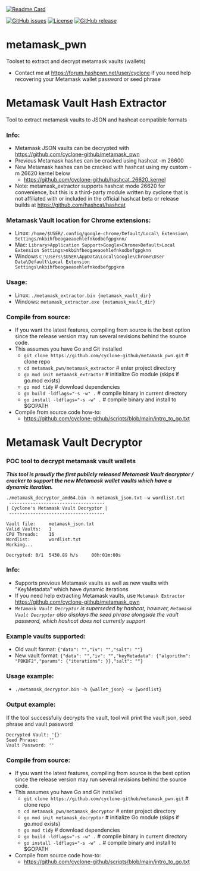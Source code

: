 [![Readme Card](https://github-readme-stats.vercel.app/api/pin/?username=cyclone-github&repo=metamask_pwn&theme=gruvbox)](https://github.com/cyclone-github/metamask_pwn/)

[![GitHub issues](https://img.shields.io/github/issues/cyclone-github/metamask_pwn.svg)](https://github.com/cyclone-github/metamask_pwn/issues)
[![License](https://img.shields.io/github/license/cyclone-github/metamask_pwn.svg)](LICENSE)
[![GitHub release](https://img.shields.io/github/release/cyclone-github/metamask_pwn.svg)](https://github.com/cyclone-github/metamask_pwn/releases)

# metamask_pwn
Toolset to extract and decrypt metamask vaults (wallets)
- Contact me at https://forum.hashpwn.net/user/cyclone if you need help recovering your Metamask wallet password or seed phrase

# Metamask Vault Hash Extractor
Tool to extract metamask vaults to JSON and hashcat compatible formats

### Info:
- Metamask JSON vaults can be decrypted with https://github.com/cyclone-github/metamask_pwn
- Previous Metamask hashes can be cracked using hashcat -m 26600
- New Metamask hashes can be cracked with hashcat using my custom -m 26620 kernel below
  - https://github.com/cyclone-github/hashcat_26620_kernel
- Note: metamask_extractor supports hashcat mode 26620 for convenience, but this is a third-party module written by cyclone that is not affiliated with or included in the official hashcat beta or release builds at https://github.com/hashcat/hashcat

### Metamask Vault location for Chrome extensions:
- Linux: `/home/$USER/.config/google-chrome/Default/Local\ Extension\ Settings/nkbihfbeogaeaoehlefnkodbefgpgknn/`
- Mac: `Library>Application Support>Google>Chrome>Default>Local Extension Settings>nkbihfbeogaeaoehlefnkodbefgpgknn`
- Windows `C:\Users\$USER\AppData\Local\Google\Chrome\User Data\Default\Local Extension Settings\nkbihfbeogaeaoehlefnkodbefgpgknn`

### Usage:
- Linux: `./metamask_extractor.bin {metamask_vault_dir}`
- Windows: `metamask_extractor.exe {metamask_vault_dir}`

### Compile from source:
- If you want the latest features, compiling from source is the best option since the release version may run several revisions behind the source code.
- This assumes you have Go and Git installed
  - `git clone https://github.com/cyclone-github/metamask_pwn.git`  # clone repo
  - `cd metamask_pwn/metamask_extractor`                            # enter project directory
  - `go mod init metamask_extractor`                                # initialize Go module (skips if go.mod exists)
  - `go mod tidy`                                                   # download dependencies
  - `go build -ldflags="-s -w" .`                                   # compile binary in current directory
  - `go install -ldflags="-s -w" .`                                 # compile binary and install to $GOPATH
- Compile from source code how-to:
  - https://github.com/cyclone-github/scripts/blob/main/intro_to_go.txt

# Metamask Vault Decryptor
### POC tool to decrypt metamask vault wallets
_**This tool is proudly the first publicly released Metamask Vault decryptor / cracker to support the new Metamask wallet vaults which have a dynamic iteration.**_
```
./metamask_decryptor_amd64.bin -h metamask_json.txt -w wordlist.txt
 ------------------------------------ 
| Cyclone's Metamask Vault Decryptor |
 ------------------------------------ 

Vault file:     metamask_json.txt
Valid Vaults:   1
CPU Threads:    16
Wordlist:       wordlist.txt
Working...

Decrypted: 0/1  5430.89 h/s     00h:01m:00s
```
### Info:
- Supports previous Metamask vaults as well as new vaults with "KeyMetadata" which have dynamic iterations
- If you need help extracting Metamask vaults, use `Metamask Extractor` https://github.com/cyclone-github/metamask_pwn
- _`Metamask Vault Decryptor` is superseded by hashcat, however, `Metamask Vault Decryptor` also displays the seed phrase alongside the vault password, which hashcat does not currently support_

### Example vaults supported:
- Old vault format: `{"data": "","iv": "","salt": ""}`
- New vault format: `{"data": "","iv": "","keyMetadata": {"algorithm": "PBKDF2","params": {"iterations": }},"salt": ""}`

### Usage example:
- `./metamask_decryptor.bin -h {wallet_json} -w {wordlist}`

### Output example:
If the tool successfully decrypts the vault, tool will print the vault json, seed phrase and vault password
```
Decrypted Vault: '{}'
Seed Phrase:    ''
Vault Password: ''
```

### Compile from source:
- If you want the latest features, compiling from source is the best option since the release version may run several revisions behind the source code.
- This assumes you have Go and Git installed
  - `git clone https://github.com/cyclone-github/metamask_pwn.git`  # clone repo
  - `cd metamask_pwn/metamask_decryptor`                            # enter project directory
  - `go mod init metamask_decryptor`                                # initialize Go module (skips if go.mod exists)
  - `go mod tidy`                                                   # download dependencies
  - `go build -ldflags="-s -w" .`                                   # compile binary in current directory
  - `go install -ldflags="-s -w" .`                                 # compile binary and install to $GOPATH
- Compile from source code how-to:
  - https://github.com/cyclone-github/scripts/blob/main/intro_to_go.txt

